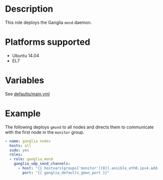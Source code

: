 # Description

This role deploys the Ganglia `mond` daemon.

# Platforms supported

- Ubuntu 14.04
- EL7

# Variables

See [defaults/main.yml](https://github.com/futuresystems/ansible-role-ganglia-mond/blob/master/defaults/main.yml)

# Example

The following deploys `gmond` to all nodes and directs them to
communicate with the first node in the `monitor` group.

```yaml
- name: ganglia nodes
  hosts: all
  sudo: yes
  roles:
  - role: ganglia_mond
    ganglia_udp_send_channels:
      - host: "{{ hostvars[groups['monitor'][0]].ansible_eth0.ipv4.address }}"
        port: "{{ ganglia_defaults_gmon_port }}"
```
